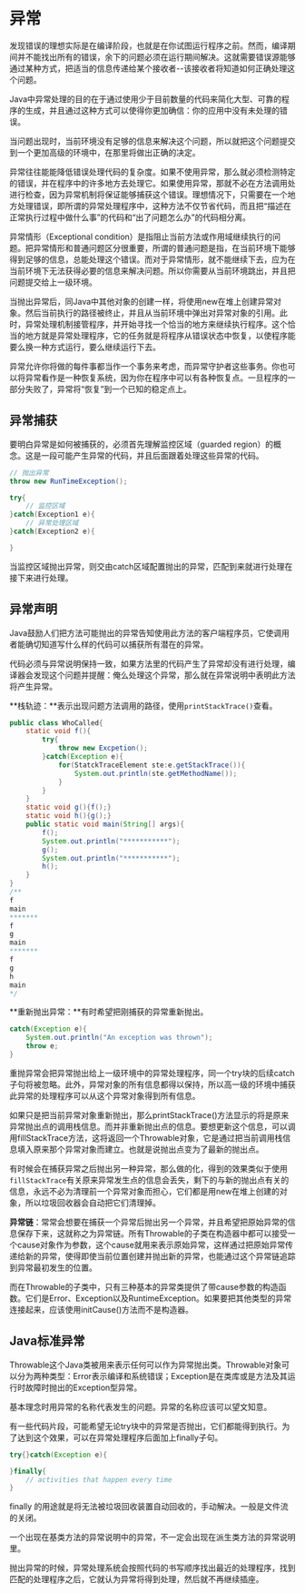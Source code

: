 # 异常

发现错误的理想实际是在编译阶段，也就是在你试图运行程序之前。然而，编译期间并不能找出所有的错误，余下的问题必须在运行期间解决。这就需要错误源能够通过某种方式，把适当的信息传递给某个接收者--该接收者将知道如何正确处理这个问题。

Java中异常处理的目的在于通过使用少于目前数量的代码来简化大型、可靠的程序的生成，并且通过这种方式可以使得你更加确信：你的应用中没有未处理的错误。

当问题出现时，当前环境没有足够的信息来解决这个问题，所以就把这个问题提交到一个更加高级的环境中，在那里将做出正确的决定。

异常往往能能降低错误处理代码的复杂度。如果不使用异常，那么就必须检测特定的错误，并在程序中的许多地方去处理它。如果使用异常，那就不必在方法调用处进行检查，因为异常机制将保证能够捕获这个错误。理想情况下，只需要在一个地方处理错误，即所谓的异常处理程序中，这种方法不仅节省代码，而且把“描述在正常执行过程中做什么事”的代码和“出了问题怎么办”的代码相分离。

异常情形（Exceptional condition）是指阻止当前方法或作用域继续执行的问题。把异常情形和普通问题区分很重要，所谓的普通问题是指，在当前环境下能够得到足够的信息，总能处理这个错误。而对于异常情形，就不能继续下去，应为在当前环境下无法获得必要的信息来解决问题。所以你需要从当前环境跳出，并且把问题提交给上一级环境。

当抛出异常后，同Java中其他对象的创建一样，将使用new在堆上创建异常对象。然后当前执行的路径被终止，并且从当前环境中弹出对异常对象的引用。此时，异常处理机制接管程序，并开始寻找一个恰当的地方来继续执行程序。这个恰当的地方就是异常处理程序，它的任务就是将程序从错误状态中恢复，以使程序能要么换一种方式运行，要么继续运行下去。

异常允许你将做的每件事都当作一个事务来考虑，而异常守护者这些事务。你也可以将异常看作是一种恢复系统，因为你在程序中可以有各种恢复点。一旦程序的一部分失败了，异常将“恢复”到一个已知的稳定点上。

## 异常捕获

要明白异常是如何被捕获的，必须首先理解监控区域（guarded region）的概念。这是一段可能产生异常的代码，并且后面跟着处理这些异常的代码。

```java
// 抛出异常
throw new RunTimeException();

try{
    // 监控区域
}catch(Exception1 e){
    // 异常处理区域
}catch(Exception2 e){

}

```
当监控区域抛出异常，则交由catch区域配置抛出的异常，匹配到来就进行处理在接下来进行处理。

## 异常声明
Java鼓励人们把方法可能抛出的异常告知使用此方法的客户端程序员，它使调用者能确切知道写什么样的代码可以捕获所有潜在的异常。

代码必须与异常说明保持一致，如果方法里的代码产生了异常却没有进行处理，编译器会发现这个问题并提醒：俺么处理这个异常，那么就在异常说明中表明此方法将产生异常。

**栈轨迹：**表示出现问题方法调用的路径，使用`printStackTrace()`查看。

```java
public class WhoCalled{
    static void f(){
        try{
            throw new Excpetion();
        }catch(Exception e){
            for(StatckTraceElement ste:e.getStackTrace()){
                System.out.println(ste.getMethodName());
            }
        }
    }
    static void g(){f();}
    static void h(){g();}
    public static void main(String[] args){
        f();
        System.out.println("***********");
        g();
        System.out.println("***********");
        h();
    }
}
/**
f
main
*******
f
g
main
*******
f
g
h
main
*/
```

**重新抛出异常：**有时希望把刚捕获的异常重新抛出。
```java
catch(Exception e){
    System.out.println("An exception was thrown");
    throw e;
}
```
重抛异常会把异常抛出给上一级环境中的异常处理程序，同一个try块的后续catch子句将被忽略。此外，异常对象的所有信息都得以保持，所以高一级的环境中捕获此异常的处理程序可以从这个异常对象得到所有信息。

如果只是把当前异常对象重新抛出，那么printStackTrace()方法显示的将是原来异常抛出点的调用栈信息。而并非重新抛出点的信息。要想更新这个信息，可以调用fillStackTrace方法，这将返回一个Throwable对象，它是通过把当前调用栈信息填入原来那个异常对象而建立。也就是说抛出点变为了最新的抛出点。

有时候会在捕获异常之后抛出另一种异常，那么做的化，得到的效果类似于使用`fillStackTrace`有关原来异常发生点的信息会丢失，剩下的与新的抛出点有关的信息，永远不必为清理前一个异常对象而担心，它们都是用new在堆上创建的对象，所以垃圾回收器会自动把它们清理掉。

**异常链**：常常会想要在捕获一个异常后抛出另一个异常，并且希望把原始异常的信息保存下来，这就称之为异常链。所有Throwable的子类在构造器中都可以接受一个cause对象作为参数，这个cause就用来表示原始异常，这样通过把原始异常传递给新的异常，使得即使当前位置创建并抛出新的异常，也能通过这个异常链追踪到异常最初发生的位置。

而在Throwable的子类中，只有三种基本的异常类提供了带cause参数的构造函数。它们是Error、Exception以及RuntimeException。如果要把其他类型的异常连接起来，应该使用initCause()方法而不是构造器。

## Java标准异常
Throwable这个Java类被用来表示任何可以作为异常抛出类。Throwable对象可以分为两种类型：Error表示编译和系统错误；Exception是在类库或是方法及其运行时故障时抛出的Exception型异常。

基本理念时用异常的名称代表发生的问题。异常的名称应该可以望文知意。

有一些代码片段，可能希望无论try块中的异常是否抛出，它们都能得到执行。为了达到这个效果，可以在异常处理程序后面加上finally子句。
```java
try{}catch(Exception e){

}finally{
    // activities that happen every time
}
```
finally 的用途就是将无法被垃圾回收装置自动回收的，手动解决。一般是文件流的关闭。

一个出现在基类方法的异常说明中的异常，不一定会出现在派生类方法的异常说明里。

抛出异常的时候，异常处理系统会按照代码的书写顺序找出最近的处理程序，找到匹配的处理程序之后，它就认为异常将得到处理，然后就不再继续插座。
